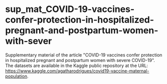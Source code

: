 # sup_mat_COVID-19-vaccines-confer-protection-in-hospitalized-pregnant-and-postpartum-women-with-sever

Supplementary material of the article "COVID-19 vaccines confer protection in hospitalized pregnant and postpartum women with severe COVID-19".
The datasets are available in the Kaggle public repository at the URL: https://www.kaggle.com/agatharodrigues/covid19-vaccine-maternal-population.
